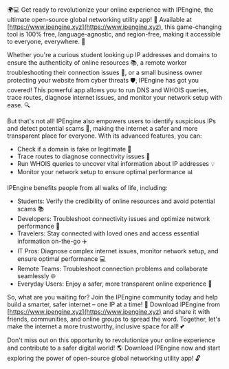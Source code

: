 🌍️💻 Get ready to revolutionize your online experience with IPEngine, the ultimate open-source global networking utility app! 🚀 Available at [https://www.ipengine.xyz](https://www.ipengine.xyz), this game-changing tool is 100% free, language-agnostic, and region-free, making it accessible to everyone, everywhere. 💪

Whether you're a curious student looking up IP addresses and domains to ensure the authenticity of online resources 📚, a remote worker troubleshooting their connection issues 🔧, or a small business owner protecting your website from cyber threats 🛡️, IPEngine has got you covered! This powerful app allows you to run DNS and WHOIS queries, trace routes, diagnose internet issues, and monitor your network setup with ease. 🔍

But that's not all! IPEngine also empowers users to identify suspicious IPs and detect potential scams 🚨, making the internet a safer and more transparent place for everyone. With its advanced features, you can:

* Check if a domain is fake or legitimate 👀
* Trace routes to diagnose connectivity issues 🔧
* Run WHOIS queries to uncover vital information about IP addresses 💡
* Monitor your network setup to ensure optimal performance 📊

IPEngine benefits people from all walks of life, including:

* Students: Verify the credibility of online resources and avoid potential scams 📚
* Developers: Troubleshoot connectivity issues and optimize network performance 🔧
* Travelers: Stay connected with loved ones and access essential information on-the-go ✈️
* IT Pros: Diagnose complex internet issues, monitor network setup, and ensure optimal performance 💻
* Remote Teams: Troubleshoot connection problems and collaborate seamlessly 🌐
* Everyday Users: Enjoy a safer, more transparent online experience 👀

So, what are you waiting for? Join the IPEngine community today and help build a smarter, safer internet – one IP at a time! 🌟️ Download IPEngine from [https://www.ipengine.xyz](https://www.ipengine.xyz) and share it with friends, communities, and online groups to spread the word. Together, let's make the internet a more trustworthy, inclusive space for all! 💕

Don't miss out on this opportunity to revolutionize your online experience and contribute to a safer digital world! 🌎️ Download IPEngine now and start exploring the power of open-source global networking utility app! 🔓